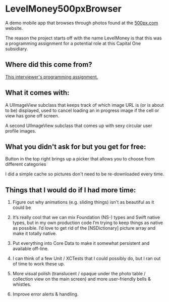 # LevelMoney500pxBrowser

A demo mobile app that browses through photos found at the [500px.com](https://500pxcom) website.

The reason the project starts off with the name LevelMoney is that this was a programming assignment for a potential role 
at this Capital One subsidiary.

## Where did this come from?

[This interviewer's programming assignment.](TheAssignment.md)

## What it comes with:

A UIImageView subclass that keeps track of which image URL is (or is about to be) displayed, used to cancel loading an in progress image if the cell or view has gone off screen.

A second UIImageView subclass that comes up with sexy circular user profile images.

## What you didn't ask for but you get for free:

Button in the top right brings up a picker that allows you to choose from different categories

I did a simple cache so pictures don't need to be re-downloaded every time.

## Things that I would do if I had more time:

1. Figure out why animations (e.g. sliding things) isn't as beautiful as it could be

2. It’s really cool that we can mix Foundation (NS-) types and Swift native types, but in my own production code I’m trying to keep things as native as possible.  I’d love to get rid of the [NSDictionary] picture array and make it totally native.

3. Put everything into Core Data to make it somewhat persistent and available off-line.

4. I can think of a few Unit / XCTests that I could possibly do, but I ran out of time to work these up.

5. More visual polish (translucent / opaque under the photo table / collection view on the main screen) and more user-friendly bells & whistles.

6. Improve error alerts & handling.

